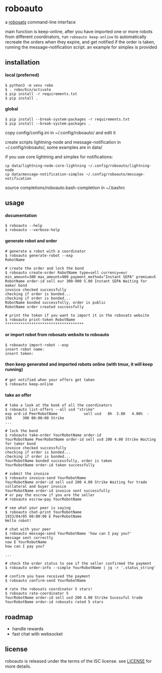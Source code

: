 # roboauto

a [robosats](https://github.com/RoboSats/robosats) command-line interface

main function is keep-online, after you have imported one or more robots from
different coordinators, run `roboauto keep-online` to automatically recreate the
orders when they expire, and get notified if the order is taken, running the
message-notification script. an example for simplex is provided

## installation

#### local (preferred)
```
$ python3 -m venv robo
$ . robo/bin/activate
$ pip install -r requirements.txt
$ pip install .
```

#### global
```
$ pip install --break-system-packages -r requirements.txt
$ pip install --break-system-packages .
```

copy config/config.ini in ~/.config/roboauto/ and edit it

create scripts lightning-node and message-notification in ~/.config/roboauto/,
some examples are in data/

if you use core lightning and simplex for notifications:
```
cp data/lightning-node-core-lightning ~/.config/roboauto/lightning-node
cp data/message-notification-simplex ~/.config/roboauto/message-notification
```

source completions/roboauto.bash-completion in ~/.bashrc

## usage

#### documentation
```
$ roboauto --help
$ roboauto --verbose-help
```

#### generate robot and order
```
# generate a robot with a coordinator
$ roboauto generate-robot --exp
RobotName

# create the order and lock the bond
$ roboauto create-order RobotName type=sell currency=eur min_amount=300 max_amount=900 payment_method="Instant SEPA" premium=5
RobotName order-id sell eur 300-900 5.00 Instant SEPA Waiting for maker bond
invoice checked successfully
checking if order is bonded...
checking if order is bonded...
RobotName bonded successfully, order is public
RobotName order created successfully

# print the token if you want to import it in the robosats website
$ roboauto print-token RobotName
************************************
```

#### or import robot from robosats website to roboauto
```
$ roboauto import-robot --exp
insert robot name:
insert token:
```

#### then keep generated and imported robots online (with tmux, it will keep running)
```
# get notified when your offers get taken
$ roboauto keep-online
```

#### take an offer
```
# take a look at the book of all the coordinators
$ roboauto list-offers --all usd "strike"
exp ord-id PeerRobotName            sell usd   8h  3.00   4.00%  -      150     300 00:00:00 Strike
...

# lock the bond
$ roboauto take-order YourRobotName order-id
YourRobotName PeerRobotName order-id sell usd 200 4.00 Strike Waiting for taker bond
invoice checked successfully
checking if order is bonded...
checking if order is bonded...
YourRobotName bonded successfully, order is taken
YourRobotName order-id taken successfully

# submit the invoice
$ roboauto invoice-send YourRobotName
YourRobotName order-id sell usd 200 4.00 Strike Waiting for trade collateral and buyer invoice
YourRobotName order-id invoice sent successfully
# or pay the escrow if you are the seller
# roboauto escrow-pay YourRobotName

# see what your peer is saying
$ roboauto chat-print YourRobotName
1933/04/05 00:00:00 E PeerRobotName
Hello robot!

# chat with your peer
$ roboauto message-send YourRobotName 'how can I pay you?'
message sent correctly
now E YourRobotName
how can I pay you?

...

# check the order status to see if the seller confirmed the payment
$ roboauto order-info --simple YourRobotName | jq -r '.status_string'

# confirm you have received the payment
$ roboauto confirm-send YourRobotName

# rate the robosats coordinator 5 stars!
$ roboauto rate-coordinator 5
YourRobotName order-id sell usd 200 4.00 Strike Sucessful trade
YourRobotName order-id robosats rated 5 stars
```

## roadmap

* handle rewards
* fast chat with websocket

## license

roboauto is released under the terms of the ISC license.
see [LICENSE](LICENSE) for more details.
